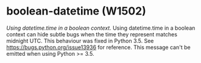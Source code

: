 # boolean-datetime (W1502)
*Using datetime.time in a boolean context.* Using datetime.time in a
boolean context can hide subtle bugs when the time they represent
matches midnight UTC. This behaviour was fixed in Python 3.5. See
<https://bugs.python.org/issue13936> for reference. This message can\'t
be emitted when using Python \>= 3.5.
